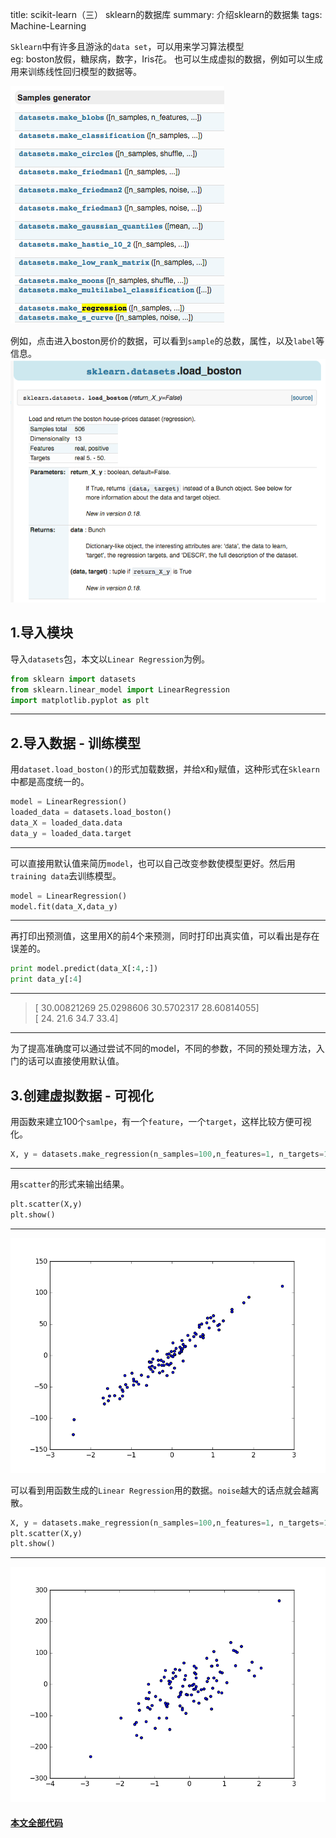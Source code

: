 title: scikit-learn（三） sklearn的数据库
summary: 介绍sklearn的数据集
tags: Machine-Learning

`Sklearn`中有许多且游泳的`data set`，可以用来学习算法模型  
eg: boston放假，糖尿病，数字，Iris花。
也可以生成虚拟的数据，例如可以生成用来训练线性回归模型的数据等。

![Samples generator](../static/images/machine-learning/2_3_1.png)

例如，点击进入boston房价的数据，可以看到`sample`的总数，属性，以及`label`等信息。
![load_boston](../static/images/machine-learning/2_3_2.png)

## 1.导入模块
导入`datasets`包，本文以`Linear Regression`为例。
```python
from sklearn import datasets
from sklearn.linear_model import LinearRegression
import matplotlib.pyplot as plt
```
***
## 2.导入数据 - 训练模型
用`dataset.load_boston()`的形式加载数据，并给`X`和`y`赋值，这种形式在`Sklearn`中都是高度统一的。
```python
model = LinearRegression()
loaded_data = datasets.load_boston()
data_X = loaded_data.data
data_y = loaded_data.target
```
***
可以直接用默认值来简历`model`，也可以自己改变参数使模型更好。然后用`training data`去训练模型。
```python
model = LinearRegression()
model.fit(data_X,data_y)
```
***
再打印出预测值，这里用X的前4个来预测，同时打印出真实值，可以看出是存在误差的。
```python
print model.predict(data_X[:4,:])
print data_y[:4]
```
***
> [ 30.00821269  25.0298606   30.5702317   28.60814055]  
[ 24.   21.6  34.7  33.4]
***
为了提高准确度可以通过尝试不同的model，不同的参数，不同的预处理方法，入门的话可以直接使用默认值。

## 3.创建虚拟数据 - 可视化
用函数来建立100个`samlpe`，有一个`feature`，一个`target`，这样比较方便可视化。  
```python
X, y = datasets.make_regression(n_samples=100,n_features=1, n_targets=1,noise=10)
```
***
用`scatter`的形式来输出结果。  
```python
plt.scatter(X,y)
plt.show()
```
***
![Figure_1](../static/images/machine-learning/Figure_1.png)  

可以看到用函数生成的`Linear Regression`用的数据。`noise`越大的话点就会越离散。
```python
X, y = datasets.make_regression(n_samples=100,n_features=1, n_targets=1,noise=50)
plt.scatter(X,y)
plt.show()
```
***
![Figure_2](../static/images/machine-learning/Figure_2.png)  

#### [本文全部代码](https://github.com/lxy-kyb/scikit-learn-tutorial/blob/master/datasets_try.py)